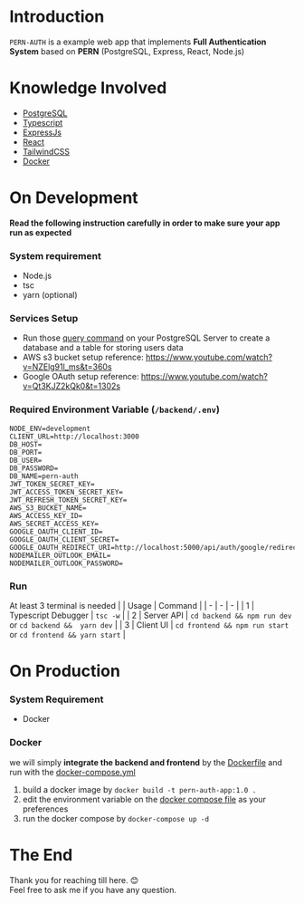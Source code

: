 # Introduction

`PERN-AUTH` is a example web app that implements **Full Authentication System** based on **PERN** (PostgreSQL, Express, React, Node.js)

# Knowledge Involved

- [PostgreSQL](https://www.postgresql.org/)
- [Typescript](https://www.typescriptlang.org/)
- [ExpressJs](https://expressjs.com/)
- [React](https://reactjs.org/)
- [TailwindCSS](https://tailwindcss.com/)
- [Docker](https://www.docker.com/)

# On Development

**Read the following instruction carefully in order to make sure your app run as expected**

### System requirement

- Node.js
- tsc
- yarn (optional)

### Services Setup

- Run those [query command](/db-setup.sql) on your PostgreSQL Server to create a database and a table for storing users data
- AWS s3 bucket setup reference: https://www.youtube.com/watch?v=NZElg91l_ms&t=360s
- Google OAuth setup reference: https://www.youtube.com/watch?v=Qt3KJZ2kQk0&t=1302s

### Required Environment Variable (`/backend/.env`)

```
NODE_ENV=development
CLIENT_URL=http://localhost:3000
DB_HOST=
DB_PORT=
DB_USER=
DB_PASSWORD=
DB_NAME=pern-auth
JWT_TOKEN_SECRET_KEY=
JWT_ACCESS_TOKEN_SECRET_KEY=
JWT_REFRESH_TOKEN_SECRET_KEY=
AWS_S3_BUCKET_NAME=
AWS_ACCESS_KEY_ID=
AWS_SECRET_ACCESS_KEY=
GOOGLE_OAUTH_CLIENT_ID=
GOOGLE_OAUTH_CLIENT_SECRET=
GOOGLE_OAUTH_REDIRECT_URI=http://localhost:5000/api/auth/google/redirect
NODEMAILER_OUTLOOK_EMAIL=
NODEMAILER_OUTLOOK_PASSWORD=
```

### Run

At least 3 terminal is needed
| | Usage | Command |
| - | - | - |
| 1 | Typescript Debugger | `tsc -w` |
| 2 | Server API | `cd backend && npm run dev` or `cd backend &&  yarn dev` |
| 3 | Client UI | `cd frontend && npm run start` or `cd frontend && yarn start` |

# On Production

### System Requirement

- Docker

### Docker

we will simply **integrate the backend and frontend** by the [Dockerfile](/Dockerfile) and run with the [docker-compose.yml](/docker-compose.yml)

1. build a docker image by `docker build -t pern-auth-app:1.0 .`
2. edit the environment variable on the [docker compose file](/docker-compose.yml) as your preferences
3. run the docker compose by `docker-compose up -d`

# The End

Thank you for reaching till here. 😊 \
Feel free to ask me if you have any question.
